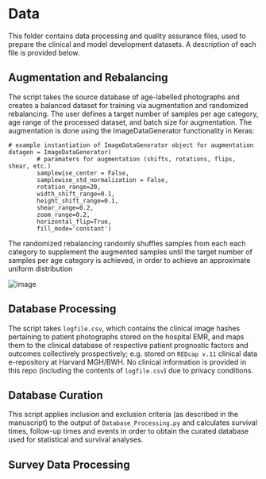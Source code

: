 # Data

This folder contains data processing and quality assurance files, used to prepare the clinical and model development datasets. A description of each file is provided below.

## Augmentation and Rebalancing

The script takes the source database of age-labelled photographs and creates a balanced dataset for training via augmentation and randomized rebalancing. The user defines a target number of samples per age category, age range of the processed dataset, and batch size for augmentation. The augmentation is done using the ImageDataGenerator functionality in Keras:

```
# example instantiation of ImageDataGenerator object for augmentation
datagen = ImageDataGenerator(
        # paramaters for augmentation (shifts, rotations, flips, shear, etc.)
        samplewise_center = False,
        samplewise_std_normalization = False,
        rotation_range=20,
        width_shift_range=0.1,
        height_shift_range=0.1,
        shear_range=0.2,
        zoom_range=0.2,
        horizontal_flip=True,
        fill_mode='constant')
 ```

The randomized rebalancing randomly shuffles samples from each each category to supplement the augmented samples until the target number of samples per age category is achieved, in order to achieve an approximate uniform distribution

![image](https://user-images.githubusercontent.com/25285692/149670666-3b30e552-1458-4d9f-a8b5-2a667ceaf7b4.png)


## Database Processing

The script takes `logfile.csv`, which contains the clinical image hashes pertaining to patient photographs stored on the hospital EMR, and maps them to the clinical database of respective patient prognostic factors and outcomes collectively prospectively; e.g. stored on `REDcap v.11` clinical data e-repository at Harvard MGH/BWH. No clinical information is provided in this repo (including the contents of `logfile.csv`) due to privacy conditions.


## Database Curation

This script applies inclusion and exclusion criteria (as described in the manuscript) to the output of `Database_Processing.py` and calculates survival times, follow-up times and events in order to obtain the curated database used for statistical and survival analyses.


## Survey Data Processing



